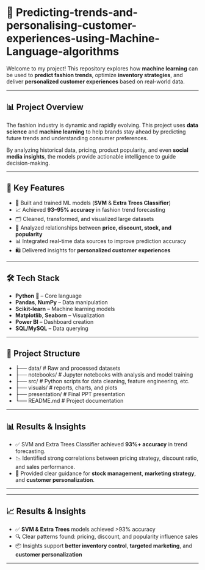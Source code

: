 # 👗  Predicting-trends-and-personalising-customer-experiences-using-Machine-Language-algorithms
Welcome to my project! This repository explores how **machine learning** can be used to **predict fashion trends**, optimize **inventory strategies**, and deliver **personalized customer experiences** based on real-world data.

---

## 📊 Project Overview

The fashion industry is dynamic and rapidly evolving. This project uses **data science** and **machine learning** to help brands stay ahead by predicting future trends and understanding consumer preferences.  

By analyzing historical data, pricing, product popularity, and even **social media insights**, the models provide actionable intelligence to guide decision-making.

---

## 🧠 Key Features

- 🤖 Built and trained ML models (**SVM** & **Extra Trees Classifier**)  
- 📈 Achieved **93–95% accuracy** in fashion trend forecasting  
- 🗂️ Cleaned, transformed, and visualized large datasets  
- 🔎 Analyzed relationships between **price, discount, stock, and popularity**  
- 📊 Integrated real-time data sources to improve prediction accuracy  
- 🛍️ Delivered insights for **personalized customer experiences**

---

## 🛠️ Tech Stack

- **Python** 🐍 – Core language  
- **Pandas**, **NumPy** – Data manipulation  
- **Scikit-learn** – Machine learning models  
- **Matplotlib**, **Seaborn** – Visualization  
- **Power BI** – Dashboard creation  
- **SQL/MySQL** – Data querying

---

## 📂 Project Structure

- ├── data/ # Raw and processed datasets
- ├── notebooks/ # Jupyter notebooks with analysis and model training
- ├── src/ # Python scripts for data cleaning, feature engineering, etc.
- ├── visuals/ # reports, charts, and plots
- ├── presentation/ # Final PPT presentation
- └── README.md # Project documentation


---

## 📊 Results & Insights

- ✅ SVM and Extra Trees Classifier achieved **93%+ accuracy** in trend forecasting.  
- 📉 Identified strong correlations between pricing strategy, discount ratio, and sales performance.  
- 👗 Provided clear guidance for **stock management**, **marketing strategy**, and **customer personalization**.

---


---

## 📈 Results & Insights

- ✅ **SVM & Extra Trees** models achieved >93% accuracy  
- 🔍 Clear patterns found: pricing, discount, and popularity influence sales  
- 📦 Insights support **better inventory control**, **targeted marketing**, and **customer personalization**

---

